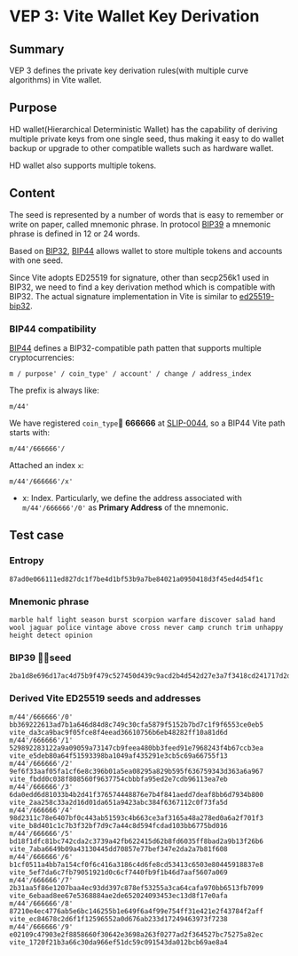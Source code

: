 # VEP 3: Vite Wallet Key Derivation

## Summary

VEP 3 defines the private key derivation rules(with multiple curve algorithms) in Vite wallet.

## Purpose

HD wallet(Hierarchical Deterministic Wallet) has the capability of deriving multiple private keys from one single seed, thus making it easy to do wallet backup or upgrade to other compatible wallets such as hardware wallet. 

HD wallet also supports multiple tokens.

## Content

The seed is represented by a number of words that is easy to remember or write on paper, called mnemonic phrase. In protocol [BIP39](https://github.com/bitcoin/bips/blob/master/bip-0039.mediawiki) a mnemonic phrase is defined in 12 or 24 words.

Based on [BIP32](https://github.com/bitcoin/bips/blob/master/bip-0032.mediawiki), [BIP44](https://github.com/bitcoin/bips/blob/master/bip-0044.mediawiki) allows wallet to store multiple tokens and accounts with one seed.

Since Vite adopts ED25519 for signature, other than secp256k1 used in BIP32, we need to find a key derivation method which is compatible with BIP32. The actual signature implementation in Vite is similar to [ed25519-bip32](https://cardanolaunch.com/assets/Ed25519_BIP.pdf).

### BIP44 compatibility

[BIP44](https://github.com/bitcoin/bips/blob/master/bip-0044.mediawiki) defines a BIP32-compatible path patten that supports multiple cryptocurrencies:
```
m / purpose' / coin_type' / account' / change / address_index
```
The prefix is always like:
```
m/44'
```
We have registered `coin_type` **666666** at [SLIP-0044](https://github.com/satoshilabs/slips/blob/master/slip-0044.md), so a BIP44 Vite path starts with:
```
m/44'/666666'/
```
Attached an index `x`:
```
m/44'/666666'/x'
```
* x: Index. Particularly, we define the address associated with `m/44'/666666'/0'` as **Primary Address** of the mnemonic.

## Test case
### Entropy
```
87ad0e066111ed827dc1f7be4d1bf53b9a7be84021a0950418d3f45ed4d54f1c
```
### Mnemonic phrase
```
marble half light season burst scorpion warfare discover salad hand wool jaguar police vintage above cross never camp crunch trim unhappy height detect opinion
```
### BIP39 seed
```
2ba1d8e696d17ac4d75b9f479c527450d439c9acd2b4d542d27e3a7f3418cd241717d2db41f47d8bbae9fc90fe551c4db87f7491104f030f6eceaf1b24f15f4d
```
### Derived Vite ED25519 seeds and addresses

```
m/44'/666666'/0' bb369222613ad7b1a646d84d8c749c30cfa5879f5152b7bd7c1f9f6553ce0eb5  vite_da3ca9bac9f05fce8f4eead36610756b6eb48282ff10a81d6d
m/44'/666666'/1' 529892283122a9a09059a73147cb9feea480bb3feed91e7968243f4b67ccb3ea  vite_e5deb80a64f51593398ba1049af435291e3cb5c69a66755f13
m/44'/666666'/2' 9ef6f33aaf05fa1cf6e8c396b01a5ea08295a829b595f636759343d363a6a967  vite_fbdd0c038f808560f9637754cbbbfa95ed2e7cdb96113ea7eb
m/44'/666666'/3' 6da0edd6d81033b4b2d41f376574448876e7b4f841aedd7deaf8bb6d7934b800  vite_2aa258c33a2d16d01da651a9423abc384f6367112c0f73fa5d
m/44'/666666'/4' 98d2311c78e6407bf0c443ab51593c4b663ce3af3165a48a278ed0a6a2f701f3  vite_b8d401c1c7b3f32bf7d9c7a44c8d594fcdad103bb6775bd016
m/44'/666666'/5' bd18f1dfc81bc742cda2c3739a42fb622415d62b8fd6035ff8bad2a9b13f26b6  vite_7aba6649b09a43130445dd70857e77bef347e2da2a7b81f608
m/44'/666666'/6' b1cf0511a4bb7a154cf0f6c416a3186c4d6fe8cd53413c6503e80445918837e8  vite_5ef7da6c7fb79051921d0c6cf7440fb9f1b46d7aaf5607a069
m/44'/666666'/7' 2b31aa5f86e1207baa4ec93dd397c878ef53255a3ca64cafa970bb6513fb7099  vite_6ebaad8ee67e5368884ae2de652024093453ec13d8f17e0afa
m/44'/666666'/8' 87210e4ec4776ab5e6bc146255b1e649f6a4f99e754ff31e421e2f43784f2aff  vite_ec84678c2d6f1f12596552a0d676ab233d17249463973f7238
m/44'/666666'/9' e02109c47903e2f8858660f30642e3698a263f0277ad2f364527bc75275a82ec  vite_1720f21b3a66c30da966ef51dc59c091543da012bcb69ae8a4

```
